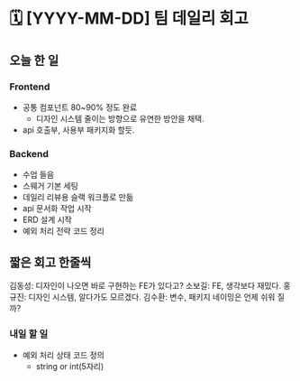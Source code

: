 # 🗓️ [YYYY-MM-DD] 팀 데일리 회고
## 오늘 한 일
### Frontend
- 공통 컴포넌트 80~90% 정도 완료
  - 디자인 시스템 줄이는 방향으로 유연한 방안을 채택.
- api 호출부, 사용부 패키지화 할듯.

### Backend
- 수업 들음
- 스웨거 기본 세팅
- 데일리 리뷰용 슬랙 워크플로 만듦
- api 문서화 작업 시작
- ERD 설계 시작
- 예외 처리 전략 코드 정리

## 짧은 회고 한줄씩

김동성: 디자인이 나오면 바로 구현하는 FE가 있다고?
소보길: FE, 생각보다 재밌다.
홍규진: 디자인 시스템, 알다가도 모르겠다.
김수환: 변수, 패키지 네이밍은 언제 쉬워 질까?

### 내일 할 일
- 예외 처리 상태 코드 정의
  - string or int(5자리) 
